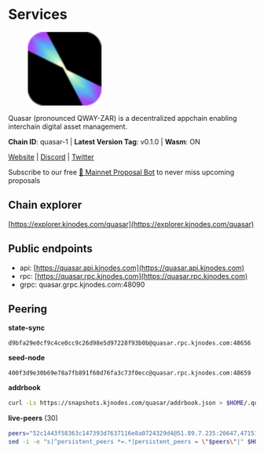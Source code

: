 # Services

<figure><img src="https://raw.githubusercontent.com/kj89/cosmos-images/main/logos/quasar.png" width="150" alt=""><figcaption></figcaption></figure>

Quasar (pronounced QWAY-ZAR) is a decentralized  appchain enabling interchain digital asset management.

**Chain ID**: quasar-1 | **Latest Version Tag**: v0.1.0 | **Wasm**: ON

[Website](https://www.quasar.fi) | [Discord](https://discord.gg/quasarfi) | [Twitter](https://twitter.com/QuasarFi)



Subscribe to our free [🤖 Mainnet Proposal Bot](https://t.me/kjnodes_proposal_bot) to never miss upcoming proposals


## Chain explorer
[https://explorer.kjnodes.com/quasar](https://explorer.kjnodes.com/quasar)

## Public endpoints

* api: [https://quasar.api.kjnodes.com](https://quasar.api.kjnodes.com)
* rpc: [https://quasar.rpc.kjnodes.com](https://quasar.rpc.kjnodes.com)
* grpc: quasar.grpc.kjnodes.com:48090

## Peering

**state-sync**

```text
d9bfa29e0cf9c4ce0cc9c26d98e5d97228f93b0b@quasar.rpc.kjnodes.com:48656
```

**seed-node**

```text
400f3d9e30b69e78a7fb891f60d76fa3c73f0ecc@quasar.rpc.kjnodes.com:48659
```

**addrbook**
```bash
curl -Ls https://snapshots.kjnodes.com/quasar/addrbook.json > $HOME/.quasarnode/config/addrbook.json
```

**live-peers** (30)
```bash
peers="52c1443f58363c147393d7637116e8a0724329d4@51.89.7.235:26647,471518432477e31ea348af246c0b54095d41352c@134.65.195.144:26656,a286b35c9e9626cc7b780120ebe4afa883c059ce@144.76.40.53:18256,1369d544be2680e031b57f30a8d18cbe8b17a8ef@54.38.73.121:26656,58a4943a150cc77ab77ded222c44b23548ee702a@146.59.81.23:26667,6f9e244b6e225241c02b235f700c2b0788da982d@148.113.159.22:18256,4399187c748f91d86932d3e530cd16c22c5f616a@199.231.163.42:26656,f2e7f8af9e5f72bcde83a8bc0ca05aded6d51a5e@103.180.28.199:26656,66e0a7d2c2fc75a91627085d0ac5681a35dfd408@37.252.184.234:26656,d9bfa29e0cf9c4ce0cc9c26d98e5d97228f93b0b@65.109.88.38:48656,201eb8fc1e84beb4bdce8ae5614c7abb41e32edb@65.109.160.91:18256,7e72f64aab40ddcb1a2cf3a8a5bbf99ee01fc6f0@65.108.9.164:10456,bcbc915effeb5e1f4e96670fd68d20a08ad4efa1@65.108.138.80:18256,d7ea38275af96271fd66194dad3951ef38b8ba7c@193.70.33.64:18256,d11f867df7e498de0835e2d1b5bc34334c7337d1@65.109.31.114:2490,ff8bfc8a197e279810ccb21acdd987dfd6d3eb54@81.0.248.60:18256,298e0e1faf8a5da43514cc2908d2908658e732a0@38.146.3.148:18256,88cc4d314c9804a9478e900b6f18a83ea58a98c6@57.128.20.163:18256,5a111b281852be31838ecf1202e59981e618355e@89.116.31.95:18256,8688b59432d98b6ded8bed01c3c29d4892ae6e4f@38.146.3.149:18256,1c4d42123dc63fba03bc28d2b5a837879e7de979@162.55.245.149:2040,e92601b6f2cb385b3544c2b5ff0c8dd5a8638ad4@65.108.137.36:26656,10e73ac4ab3f9e1edd89e1aa342eb4d4f11120f0@135.181.128.114:18256,6cceba286b498d4a1931f85e35ea0fa433373057@169.155.170.222:26656,367d65ece0aafd9b46e15b9dd58fe319d7d29550@143.198.172.109:26656,bccdc6cb3a0785bf3ee65d98c38bdd62bb843285@141.95.157.139:18256,e1b058e5cfa2b836ddaa496b10911da62dcf182e@65.21.136.170:58656,e726816f42831689eab9378d5d577f1d06d25716@176.9.188.21:26656,2028d1984d4828fb5662225d12db1a8722b9bfab@135.181.215.62:4740,a40e1d5f63fad9e14edb9c95458b27f3c1de858c@116.203.236.246:26618"
sed -i -e "s|^persistent_peers *=.*|persistent_peers = \"$peers\"|" $HOME/.quasarnode/config/config.toml
```
